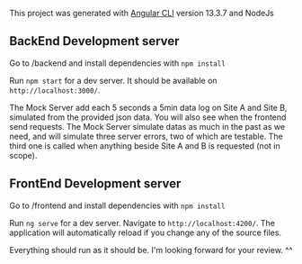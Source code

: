 This project was generated with [Angular CLI](https://github.com/angular/angular-cli) version 13.3.7 and NodeJs

## BackEnd Development server

Go to /backend and install dependencies with `npm install`

Run `npm start` for a dev server. It should be available on `http://localhost:3000/`.

The Mock Server add each 5 seconds a 5min data log on Site A and Site B, simulated from the provided json data. You will also see when the frontend send requests.
The Mock Server simulate datas as much in the past as we need, and will simulate three server errors, two of which are testable. The third one is called when anything beside Site A and B is requested (not in scope).

## FrontEnd Development server

Go to /frontend and install dependencies with `npm install`

Run `ng serve` for a dev server. Navigate to `http://localhost:4200/`. The application will automatically reload if you change any of the source files.

Everything should run as it should be. I'm looking forward for your review. ^^
